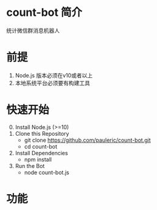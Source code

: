 # count-bot 简介
统计微信群消息机器人

# 前提
1. Node.js 版本必须在v10或者以上
2. 本地系统平台必须要有构建工具

# 快速开始
0. Install Node.js (>=10)
1. Clone this Repository
    - git clone https://github.com/pauleric/count-bot.git
    - cd count-bot
2. Install Dependencies
    - npm install 
3. Run the Bot
    - node count-bot.js

# 功能

